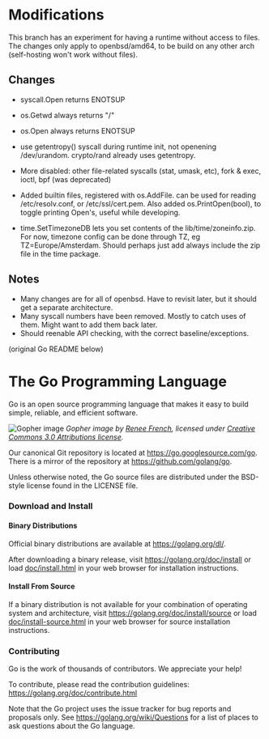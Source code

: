 # Modifications

This branch has an experiment for having a runtime without access
to files. The changes only apply to openbsd/amd64, to be build on
any other arch (self-hosting won't work without files).

## Changes

- syscall.Open returns ENOTSUP
- os.Getwd always returns "/"
- os.Open always returns ENOTSUP
- use getentropy() syscall during runtime init, not openening /dev/urandom. crypto/rand already uses getentropy.

- More disabled: other file-related syscalls (stat, umask, etc), fork & exec, ioctl, bpf (was deprecated)
- Added builtin files, registered with os.AddFile. can be used for reading /etc/resolv.conf, or /etc/ssl/cert.pem. Also added os.PrintOpen(bool), to toggle printing Open's, useful while developing.
- time.SetTimezoneDB lets you set contents of the lib/time/zoneinfo.zip. For now, timezone config can be done through TZ, eg TZ=Europe/Amsterdam. Should perhaps just add always include the zip file in the time package.

## Notes
- Many changes are for all of openbsd. Have to revisit later, but it should get a separate architecture.
- Many syscall numbers have been removed. Mostly to catch uses of them. Might want to add them back later.
- Should reenable API checking, with the correct baseline/exceptions.

(original Go README below)


# The Go Programming Language

Go is an open source programming language that makes it easy to build simple,
reliable, and efficient software.

![Gopher image](doc/gopher/fiveyears.jpg)
*Gopher image by [Renee French][rf], licensed under [Creative Commons 3.0 Attributions license][cc3-by].*

Our canonical Git repository is located at https://go.googlesource.com/go.
There is a mirror of the repository at https://github.com/golang/go.

Unless otherwise noted, the Go source files are distributed under the
BSD-style license found in the LICENSE file.

### Download and Install

#### Binary Distributions

Official binary distributions are available at https://golang.org/dl/.

After downloading a binary release, visit https://golang.org/doc/install
or load [doc/install.html](./doc/install.html) in your web browser for installation
instructions.

#### Install From Source

If a binary distribution is not available for your combination of
operating system and architecture, visit
https://golang.org/doc/install/source or load [doc/install-source.html](./doc/install-source.html)
in your web browser for source installation instructions.

### Contributing

Go is the work of thousands of contributors. We appreciate your help!

To contribute, please read the contribution guidelines:
	https://golang.org/doc/contribute.html

Note that the Go project uses the issue tracker for bug reports and
proposals only. See https://golang.org/wiki/Questions for a list of
places to ask questions about the Go language.

[rf]: https://reneefrench.blogspot.com/
[cc3-by]: https://creativecommons.org/licenses/by/3.0/
